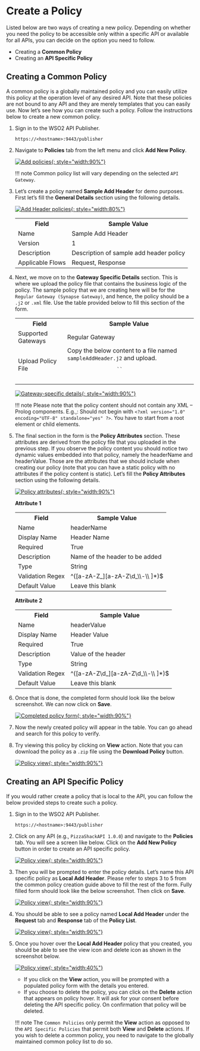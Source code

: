 # Create a Policy

Listed below are two ways of creating a new policy. Depending on whether you need the policy to be accessible only within a specific API or available for all APIs, you can decide on the option you need to follow.

* Creating a **Common Policy**
* Creating an **API Specific Policy**

## Creating a Common Policy

A common policy is a globally maintained policy and you can easily utilize this policy at the operation level of any desired API. Note that these policies are not bound to any API and they are merely templates that you can easily use. Now let’s see how you can create such a policy. Follow the instructions below to create a new common policy.

1. Sign in to the WSO2 API Publisher.

    `https://<hostname>:9443/publisher`

2. Navigate to **Policies** tab from the left menu and click **Add New Policy**.

    [![Add policies]({{base_path}}/assets/img/design/api-policies/common-policy-1.png){: style="width:90%"}]({{base_path}}/assets/img/design/api-policies/common-policy-1.png)

    !!! note
        Common policy list will vary depending on the selected `API Gateway`.

3. Let’s create a policy named **Sample Add Header** for demo purposes. First let’s fill the **General Details** section using the following details.

    [![Add Header policies]({{base_path}}/assets/img/design/api-policies/common-policy-2.png){: style="width:80%"}]({{base_path}}/assets/img/design/api-policies/common-policy-2.png)

    <table>
        <tr>
            <th>Field</th>
            <th>Sample Value</th>
        </tr>
        <tr>
            <td>Name</td>
            <td>Sample Add Header</td>
        </tr>
        <tr>
            <td>Version</td>
            <td>1</td>
        </tr>
        <tr>
            <td>Description</td>
            <td>Description of sample add header policy</td>
        </tr>
        <tr>
            <td>Applicable Flows</td>
            <td>Request, Response</td>
        </tr>
    </table>

4. Next, we move on to the **Gateway Specific Details** section. This is where we upload the policy file that contains the business logic of the policy. The sample policy that we are creating here will be for the `Regular Gateway (Synapse Gateway)`, and hence, the policy should be a `.j2` or `.xml` file. Use the table provided below to fill this section of the form.

    <table>
        <tr>
            <th>Field</th>
            <th>Sample Value</th>
        </tr>
        <tr>
            <td>Supported Gateways</td>
            <td>Regular Gateway</td>
        </tr>
        <tr>
            <td>Upload Policy File</td>
            <td>Copy the below content to a file named <code>sampleAddHeader.j2</code> and upload.
                <pre>
                    `<property action="set" name="{{'{{headerName}}'}}" value="{{'{{headerValue}}'}}" scope="transport" />`
                </pre>
            </td>
        </tr>
    </table>

    [![Gateway-specific details]({{base_path}}/assets/img/design/api-policies/common-policy-3.png){: style="width:90%"}]({{base_path}}/assets/img/design/api-policies/common-policy-3.png)

    !!! note
        Please note that the policy content should not contain any XML – Prolog components. E.g.,: Should not begin with `<?xml version="1.0" encoding="UTF-8" standalone="yes" ?>`. You have to start from a root element or child elements.

5. The final section in the form is the **Policy Attributes** section. These attributes are derived from the policy file that you uploaded in the previous step. If you observe the policy content you should notice two dynamic values embedded into that policy, namely the headerName and headerValue. Those are the attributes that we should include when creating our policy (note that you can have a static policy with no attributes if the policy content is static). Let’s fill the **Policy Attributes** section using the following details.

    [![Policy attributes]({{base_path}}/assets/img/design/api-policies/common-policy-4.png){: style="width:90%"}]({{base_path}}/assets/img/design/api-policies/common-policy-4.png)

    **Attribute 1**
    <table>
        <tr>
            <th>Field</th>
            <th>Sample Value</th>
        </th>
        <tr>
            <td>Name</td>
            <td>headerName</td>
        </tr>
        <tr>
            <td>Display Name</td>
            <td>Header Name</td>
        </tr>
        <tr>
            <td>Required</td>
            <td>True</td>
        </tr>
        <tr>
            <td>Description</td>
            <td>Name of the header to be added</td>
        </tr>
        <tr>
            <td>Type</td>
            <td>String</td>
        </tr>
        <tr>
            <td>Validation Regex</td>
            <td>^([a-zA-Z_][a-zA-Z\d_\\-\\ ]*)$</td>
        </tr>
        <tr>
            <td>Default Value</td>
            <td>Leave this blank</td>
        </tr>
    </table>

    **Attribute 2**
    <table>
        <tr>
            <th>Field</th>
            <th>Sample Value</th>
        </tr>
        <tr>
            <td>Name</td>
            <td>headerValue</td>
        </tr>
        <tr>
            <td>Display Name</td>
            <td>Header Value</td>
        </tr>
        <tr>
            <td>Required</td>
            <td>True</td>
        </tr>
        <tr>
            <td>Description</td>
            <td>Value of the header</td>
        </tr>
        <tr>
            <td>Type</td>
            <td>String</td>
        </tr>
        <tr>
            <td>Validation Regex</td>
            <td>^([a-zA-Z\d_][a-zA-Z\d_\\-\\ ]*)$</td>
        </tr>
        <tr>
            <td>Default Value</td>
            <td>Leave this blank</td>
        </tr>
    </table>

6. Once that is done, the completed form should look like the below screenshot. We can now click on **Save**.

    [![Completed policy form]({{base_path}}/assets/img/design/api-policies/common-policy-5.png){: style="width:90%"}]({{base_path}}/assets/img/design/api-policies/common-policy-5.png)

7. Now the newly created policy will appear in the table. You can go ahead and search for this policy to verify.

8. Try viewing this policy by clicking on **View** action. Note that you can download the policy as a `.zip` file using the **Download Policy** button.

    [![Policy view]({{base_path}}/assets/img/design/api-policies/common-policy-6.png){: style="width:90%"}]({{base_path}}/assets/img/design/api-policies/common-policy-6.png)

## Creating an API Specific Policy

If you would rather create a policy that is local to the API, you can follow the below provided steps to create such a policy.

1. Sign in to the WSO2 API Publisher.

    `https://<hostname>:9443/publisher`

2. Click on any API (e.g., `PizzaShackAPI 1.0.0`) and navigate to the **Policies** tab. You will see a screen like below. Click on the **Add New Policy** button in order to create an API specific policy.

    [![Policy view]({{base_path}}/assets/img/design/api-policies/specific-policy-1.png){: style="width:90%"}]({{base_path}}/assets/img/design/api-policies/specific-policy-1.png)

3. Then you will be prompted to enter the policy details. Let’s name this API specific policy as **Local Add Header**. Please refer to steps 3 to 5 from the common policy creation guide above to fill the rest of the form. Fully filled form should look like the below screenshot. Then click on **Save**.

    [![Policy view]({{base_path}}/assets/img/design/api-policies/specific-policy-2.png){: style="width:90%"}]({{base_path}}/assets/img/design/api-policies/specific-policy-2.png)

4. You should be able to see a policy named **Local Add Header** under the **Request** tab and **Response** tab of the **Policy List**.

    [![Policy view]({{base_path}}/assets/img/design/api-policies/specific-policy-3.png){: style="width:90%"}]({{base_path}}/assets/img/design/api-policies/specific-policy-3.png)

5. Once you hover over the **Local Add Header** policy that you created, you should be able to see the view icon and delete icon as shown in the screenshot below.

    [![Policy view]({{base_path}}/assets/img/design/api-policies/specific-policy-4.png){: style="width:40%"}]({{base_path}}/assets/img/design/api-policies/specific-policy-4.png)

    - If you click on the **View** action, you will be prompted with a populated policy form with the details you entered.
    - If you choose to delete the policy, you can click on the **Delete** action that appears on policy hover. It will ask for your consent before deleting the API specific policy. On confirmation that policy will be deleted.

    !!! note 
        The `Common Policies` only permit the **View** action as opposed to the `API Specific Policies` that permit both **View** and **Delete** actions. If you wish to delete a common policy, you need to navigate to the globally maintained common policy list to do so.
